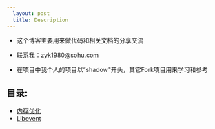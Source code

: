 ```yaml
---
  layout: post
  title: Description
---
```

  
- 这个博客主要用来做代码和相关文档的分享交流
- 联系我：[zyk1980@sohu.com](zyk1980@sohu.com)

- 在项目中我个人的项目以“shadow"开头，其它Fork项目用来学习和参考

## 目录:

- [内存优化](../Page1)
- [Libevent](../Page)

